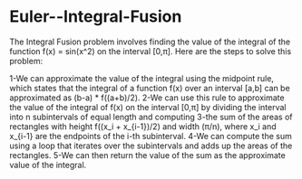 # Euler--Integral-Fusion

<a>The Integral Fusion problem involves finding the value of the integral of the function f(x) = sin(x^2) on the interval [0,π]. Here are the steps to solve this problem:</a>

1-We can approximate the value of the integral using the midpoint rule, which states that the integral of a function f(x) over an interval [a,b] can be approximated as (b-a) * f((a+b)/2).
2-We can use this rule to approximate the value of the integral of f(x) on the interval [0,π] by dividing the interval into n subintervals of equal length and computing 3-the sum of the areas of rectangles with height f((x_i + x_{i-1})/2) and width (π/n), where x_i and x_{i-1} are the endpoints of the i-th subinterval.
4-We can compute the sum using a loop that iterates over the subintervals and adds up the areas of the rectangles.
5-We can then return the value of the sum as the approximate value of the integral.
